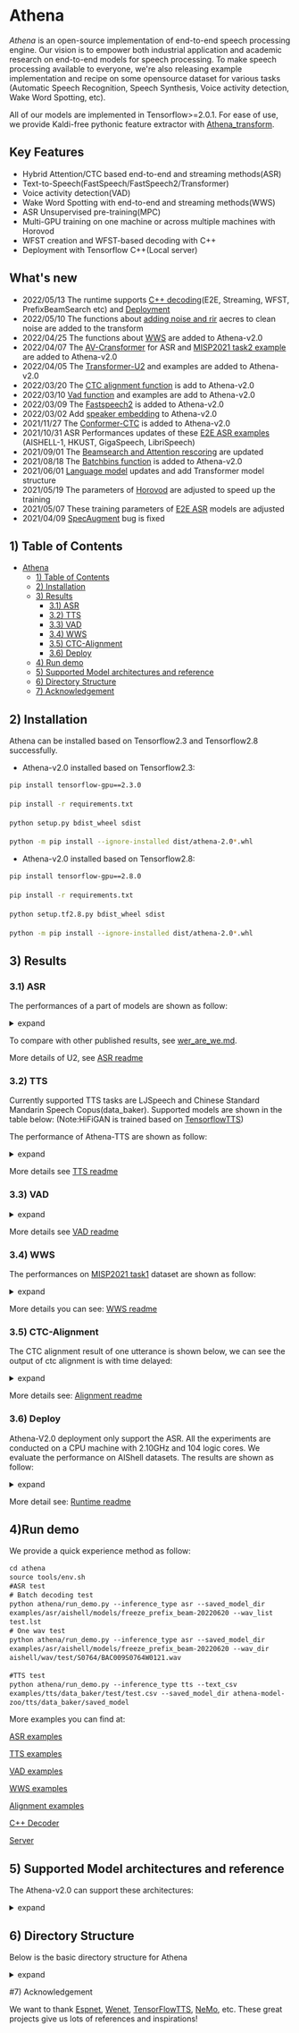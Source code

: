 # Athena

*Athena* is an open-source implementation of end-to-end speech processing engine. Our vision is to empower both industrial application and academic research on end-to-end models for speech processing. To make speech processing available to everyone, we're also releasing example implementation and recipe on some opensource dataset for various tasks (Automatic Speech Recognition, Speech Synthesis, Voice activity detection, Wake Word Spotting, etc).

All of our models are implemented in Tensorflow>=2.0.1. For ease of use, we provide Kaldi-free pythonic feature extractor with [Athena_transform](https://github.com/athena-team/athena-transform).


## Key Features

- Hybrid Attention/CTC based end-to-end and streaming methods(ASR)
- Text-to-Speech(FastSpeech/FastSpeech2/Transformer)
- Voice activity detection(VAD)  
- Wake Word Spotting with end-to-end and streaming methods(WWS)
- ASR Unsupervised pre-training(MPC)
- Multi-GPU training on one machine or across multiple machines with Horovod
- WFST creation and WFST-based decoding with C++
- Deployment with Tensorflow C++(Local server)

## What's new
- 2022/05/13 The runtime supports [C++ decoding](runtime/core)(E2E, Streaming, WFST, PrefixBeamSearch etc) and [Deployment](runtime/server)
- 2022/05/10 The functions about [adding noise and rir](athena/transform/feats/add_rir_noise_aecres_test.py) aecres to clean noise are added to the transform
- 2022/04/25 The functions about [WWS](athena/models/kws) are added to Athena-v2.0
- 2022/04/07 The [AV-Cransformer](athena/models/asr/av_conformer.py) for ASR and [MISP2021 task2 example](examples/asr/misp) are added to Athena-v2.0
- 2022/04/05 The [Transformer-U2](athena/models/asr/speech_u2.py) and examples are added to Athena-v2.0
- 2022/03/20 The [CTC alignment function](examples/align) is add to Athena-v2.0
- 2022/03/10 [Vad function](athena/models/vad) and examples are add to Athena-v2.0
- 2022/03/09 The [Fastspeech2](athena/models/tts/fastspeech2.py) is added to Athena-v2.0
- 2022/03/02 Add [speaker embedding](athena/models/tts/fastspeech.py) to Athena-v2.0
- 2021/11/27 The [Conformer-CTC](athena/models/asr/speech_conformer_ctc.py) is added to Athena-v2.0
- 2021/10/31 ASR Performances updates of these [E2E ASR examples](examples/asr) (AISHELL-1, HKUST, GigaSpeech, LibriSpeech) 
- 2021/09/01 The [Beamsearch and Attention rescoring](athena/models/asr/mtl_seq2seq.py) are updated
- 2021/08/18 The [Batchbins function](athena/data/datasets/asr/speech_recognition_batch_bins.py) is added to Athena-v2.0
- 2021/06/01 [Language model](athena/models/lm) updates and add Transformer model structure
- 2021/05/19 The parameters of [Horovod](https://github.com/horovod/horovod.git) are adjusted to speed up the training
- 2021/05/07 These training parameters of [E2E ASR](athena/models/asr/) models are adjusted
- 2021/04/09 [SpecAugment](athena/data/datasets/preprocess.py) bug is fixed

## 1) Table of Contents

- [Athena](#athena)
  - [1) Table of Contents](#1-table-of-contents)
  - [2) Installation ](#3-installation)
  - [3) Results](#3-results)
    - [3.1) ASR](#31-asr)
    - [3.2) TTS](#32-tts)
    - [3.3) VAD](#33-vad)
    - [3.4) WWS](#34-wws)
    - [3.5) CTC-Alignment](#35-ctc-alignment)
    - [3.6) Deploy](#36-deploy)
  - [4) Run demo ](#3-rundemo)
  - [5) Supported Model architectures and reference](#5-supported-model-architectures-and-reference)  
  - [6) Directory Structure](#6-directory-structure)
  - [7) Acknowledgement](#7-acknowledgement)

## 2) Installation
Athena can be installed based on Tensorflow2.3 and Tensorflow2.8 successfully.
- Athena-v2.0 installed based on Tensorflow2.3:
```bash
pip install tensorflow-gpu==2.3.0

pip install -r requirements.txt

python setup.py bdist_wheel sdist

python -m pip install --ignore-installed dist/athena-2.0*.whl
```
- Athena-v2.0 installed based on Tensorflow2.8:

```bash
pip install tensorflow-gpu==2.8.0

pip install -r requirements.txt

python setup.tf2.8.py bdist_wheel sdist

python -m pip install --ignore-installed dist/athena-2.0*.whl
```

## 3) Results

### 3.1) ASR

The performances of a part of models are shown as follow:

<details><summary>expand</summary><div>


|       Model       |  LM | HKUST | [AISHELL1 Dataset](http://www.openslr.org/33/) |      | [LibriSpeech Dataset](http://www.openslr.org/12/)  |            |             |             | [Giga](https://github.com/SpeechColab/GigaSpeech/) |       |  [MISP](https://mispchallenge.github.io/task2_data.html) | Model link |
|:-----------------:|:---:|:-----:|:--------:|:----:|:-----------:|:----------:|:-----------:|:-----------:|:----:|:-----:|:-----:|------------|
|                   |     |  CER% |   CER%   |      |     WER%    |            |             |             | WER% |       |  CER% |            |
|                   |     |  dev  |    dev   | test |  dev _clean | dev _other | test_ clean | test_ other |  dev |  test |   -   |            |
|    transformer    |  w  | 21.64 |     -    | 5.13 |      -      |      -     |      -      |      -      |   -  | 11.70 |   -   |            |
|                   | w/o | 21.87 |     -    | 5.22 |     3.84    |      -     |     3.96    |     9.70    |   -  |   -   |   -   |            |
|   transformer-u2  |  w  |   -   |     -    |   -  |      -      |      -     |      -      |      -      |   -  |   -   |   -   |            |
|                   | w/o |   -   |     -    | 6.38 |      -      |      -     |      -      |      -      |   -  |   -   |   -   |            |
| conformer |  w  | 21.33 |     -    | 4.95 |      -      |      -     |      -      |      -      |   -  |   -   | 50.50 |            |
|                   | w/o | 21.59 |     -    | 5.04 |      -      |      -     |      -      |      -      |   -  |   -   |   -   |            |
|    conformer-u2   |  w  |   -   |     -    |   -  |      -      |      -     |      -      |      -      |   -  |   -   |   -   |            |
|                   | w/o |   -   |     -    | 6.29 |      -      |      -     |      -      |      -      |   -  |   -   |   -   |            |
|   conformer-CTC   |  w  |   -   |     -    |   -  |      -      |      -     |      -      |      -      |   -  |   -   |   -   |            |
|                   | w/o |   -   |     -    | 6.60 |      -      |      -     |      -      |      -      |   -  |   -   |   -   |            |

</div></details>

To compare with other published results, see [wer_are_we.md](docs/tutorials/wer_are_we.md).

More details of U2, see [ASR readme](examples/asr/README.md)  


### 3.2) TTS
Currently supported TTS tasks are LJSpeech and Chinese Standard Mandarin Speech Copus(data_baker). Supported models are shown in the table below:
(Note:HiFiGAN is trained based on [TensorflowTTS](https://github.com/TensorSpeech/TensorFlowTTS))

The performance of Athena-TTS are shown as follow:

<details><summary>expand</summary><div>

Traing Data | Acoustic Model | Vocoder |  Audio Demo
:---------: |:-------------: | :-------------:| :------------:
data_baker  |Tacotron2       | GL             |  [audio_demo](examples/tts/data_baker/audio_demo/)
data_baker  |Transformer_tts | GL             |  [audio_demo](examples/tts/data_baker/audio_demo/)
data_baker  |Fastspeech      | GL             |  [audio_demo](examples/tts/data_baker/audio_demo/)
data_baker  |Fastspeech2     | GL             |  [audio_demo](examples/tts/data_baker/audio_demo/)
data_baker  |Fastspeech2     | HiFiGAN        |  [audio_demo](examples/tts/data_baker/audio_demo/)
ljspeech    |Tacotron2       | GL             |  [audio_demo](examples/tts/ljspeech/audio_demo/)

</div></details>

More details see [TTS readme](examples/tts/README.md)

### 3.3) VAD

<details><summary>expand</summary><div>

Task | Model Name |      Training Data      | Input Segment | Frame Error Rate 
:-----------: | :------: | :------------: | :-----: | :----------:
VAD  | DNN | Google Speech Commands Dataset V2 | 0.21s | 8.49% 
VAD  | MarbleNet | Google Speech Commands Dataset V2 | 0.63s | 2.50%

</div></details>

More details see [VAD readme](examples/vad/README.md)

### 3.4) WWS

The performances on [MISP2021 task1](https://mispchallenge.github.io/task1_data.html) dataset are shown as follow:

<details><summary>expand</summary><div>

|  WWS Type |      Model     |         Model Detail        |         Data         |   Loss   |  Dev  |  Eval |
|:---------:|:--------------:|:---------------------------:|:--------------------:|:--------:|:-----:|:-----:|
| Streaming |     CNN-DNN    |        2 Conv+3 Dense       |   60h pos+200h neg   |    CE    | 0.314 |   /   |
|    E2E    |      CRNN      |        2 Conv+2 biGRU       |   60h pos+200h neg   |    CE    | 0.209 |   /   |
|    E2E    |      CRNN      |        Conv+5 biLSTM        |   60h pos+200h neg   |    CE    | 0.186 |   /   |
|    E2E    |      CRNN      |        Conv+5 biLSTM        |   170h pos+530h neg  |    CE    | 0.178 |   /   |
|    E2E    |  A-Transformer |   Conv+4 encoders+1 Dense   |   170h pos+530h neg  | CE&Focal | 0.109 | 0.106 |
|    E2E    |   A-Conformer  |   Conv+4 encoders+1 Dense   |   170h pos+530h neg  | CE&Focal | 0.105 | 0.116 |
|    E2E    | AV-Transformer | 2 Conv+4 AV-encoders+1Dense | A(170h pos+530h neg)+V(Far 124h)  |    CE        | 0.132 |   /   |

</div></details>

More details you can see: [WWS readme](examples/kws/README.md)
### 3.5) CTC-Alignment
The CTC alignment result of one utterance is shown below, we can see the output of ctc alignment is with time delayed:

<details><summary>expand</summary><div>

<div align="left"><img src="examples/align/ctc_alignment_demo.png" width="550"/></div>

</div></details>

More details see: [Alignment readme](examples/align/README.md)
### 3.6) Deploy

Athena-V2.0 deployment only support the ASR. All the experiments are conducted on a CPU machine with 2.10GHz and 104 logic cores. We evaluate the performance on AIShell datasets. The results are shown as follow:

<details><summary>expand</summary><div>

| Logic Core | Decoder Type          | Beamsize | RTF     | Character Accuracy |
|------------|-----------------------|----------|---------|--------------------|
| 1          | BeamSearch            | 1        | 0.0881  | 92.65%             |
|            |                       | 10       | 0.2534  | 93.07%             |
|            |                       | 20       | 0.4537  | 93.06%             |
| 10         |                       | 1        | 0.04792 | 92.65%             |
|            |                       | 10       | 0.1135  | 93.07%             |
|            |                       | 20       | 0.1746  | 93.06%             |
| 1          | CTC Prefix BeamSearch | 1        | 0.09822 | 93.60%             |
|            |                       | 10       | 0.5265  | 93.60%             |
|            |                       | 20       | 1.026   | 93.60%             |
| 10         |                       | 1        | 0.07508 | 93.60%             |
|            |                       | 10       | 0.5056  | 93.60%             |
|            |                       | 20       | 1.011   | 93.60%             |

</div></details>

More detail see: [Runtime readme](runtime/core/README.md)

## 4)Run demo
We provide a quick experience method as follow:
```shell
cd athena
source tools/env.sh
#ASR test
# Batch decoding test
python athena/run_demo.py --inference_type asr --saved_model_dir examples/asr/aishell/models/freeze_prefix_beam-20220620 --wav_list test.lst
# One wav test
python athena/run_demo.py --inference_type asr --saved_model_dir examples/asr/aishell/models/freeze_prefix_beam-20220620 --wav_dir aishell/wav/test/S0764/BAC009S0764W0121.wav

#TTS test
python athena/run_demo.py --inference_type tts --text_csv examples/tts/data_baker/test/test.csv --saved_model_dir athena-model-zoo/tts/data_baker/saved_model  
```
More examples you can find at:

[ASR examples](examples/asr)

[TTS examples](examples/tts)

[VAD examples](examples/vad)

[WWS examples](examples/kws)

[Alignment examples](examples/align)

[C++ Decoder](runtime/core)

[Server](/runtime/server)

## 5) Supported Model architectures and reference

The Athena-v2.0 can support these architectures:

<details><summary>expand</summary><div>

| Model Name                                               | Task | Referenced Papers                                                                                                                                                                                                                                                  |
|----------------------------------------------------------|------|-------------------------------------------------------------------------------------------------------------------------------------------------------------------------------------------------------------------------------------------------------------------|
| Transformer                                              | ASR  | Dong L, Xu S, Xu B. Speech-transformer: a no-recurrence sequence-to-sequence model for speech recognition[C]//2018 IEEE International Conference on Acoustics, Speech and Signal Processing (ICASSP). IEEE, 2018: 5884-5888.                                                                                                                                     |
| Conformer                                                | ASR  |  Gulati A, Qin J, Chiu C C, et al. Conformer: Convolution-augmented transformer for speech recognition[J]. arXiv preprint arXiv:2005.08100, 2020.                                                                                                                 |
| Transformer-U2                                           | ASR  | Yao Z, Wu D, Wang X, et al. Wenet: Production oriented streaming and non-streaming end-to-end speech recognition toolkit[J]. arXiv preprint arXiv:2102.01547, 2021.                                                                                               |
| Conformer-U2                                             | ASR  | Yao Z, Wu D, Wang X, et al. Wenet: Production oriented streaming and non-streaming end-to-end speech recognition toolkit[J]. arXiv preprint arXiv:2102.01547, 2021.                                                                                               |
| AV_Transformer                                           | ASR  |                                                                                                                                                                                                                                                                   |
| AV_Conformer                                             | ASR  |                                                                                                                                                                                                                                                                   |
| Fastspeech                                               | TTS  | Ren Y, Ruan Y, Tan X, et al. Fastspeech: Fast, robust and controllable text to speech[J]. Advances in Neural Information Processing Systems, 2019, 32.                                                                                                            |
| Fastspeech2                                              | TTS  | Ren Y, Hu C, Tan X, et al. Fastspeech 2: Fast and high-quality end-to-end text to speech[J]. arXiv preprint arXiv:2006.04558, 2020.                                                                                                                               |
| Tacotron2                                                | TTS  | Shen J, Pang R, Weiss R J, et al. Natural tts synthesis by conditioning wavenet on mel spectrogram predictions[C]//2018 IEEE international conference on acoustics, speech and signal processing (ICASSP). IEEE, 2018: 4779-4783.                                 |
| TTS_Transfprmer                                          | TTS  | Li N, Liu S, Liu Y, et al. Neural speech synthesis with transformer network[C]//Proceedings of the AAAI Conference on Artificial Intelligence. 2019, 33(01): 6706-6713.                                                                                           |
| Marblenet                                                | VAD  | Jia F, Majumdar S, Ginsburg B. Marblenet: Deep 1d time-channel separable convolutional neural network for voice activity detection[C]//ICASSP 2021-2021 IEEE International Conference on Acoustics, Speech and Signal Processing (ICASSP). IEEE, 2021: 6818-6822. |
| DNN                                                     | VAD  |   Tashev I, Mirsamadi S. DNN-based causal voice activity detector[C]//Information Theory and Applications Workshop. 2016.                                                                                                                                                                                                                                                                |
| CNN-DNN, CRNN, A-Transformer, A-Conformer, AV-Transformer | WWS  | Xu Y, Sun J, Han Y, et al. Audio-Visual Wake Word Spotting System for MISP Challenge 2021[C]//ICASSP 2022-2022 IEEE International Conference on Acoustics, Speech and Signal Processing (ICASSP). IEEE, 2022: 9246-9250.                                          |

</div></details>

## 6) Directory Structure

Below is the basic directory structure for Athena

<details><summary>expand</summary><div>

```bash
|-- Athena
|   |-- data  # - root directory for input-related operations
|   |   |-- datasets  # custom datasets for ASR, TTS and pre-training
|   |-- layers  # some layers
|   |-- models  # some models
|   |-- tools # contains various tools, e.g. decoding tools
|   |-- transform # custom featureizer based on C++
|   |   |-- feats
|   |   |   |-- ops # c++ code on tensorflow ops
|   |-- utils # utils, e.g. checkpoit, learning_rate, metric, etc
|-- docker
|-- docs  # docs
|-- examples  # example scripts for ASR, TTS, etc
|   |-- asr  # each subdirectory contains a data preparation scripts and a run script for the task
|   |   |-- aishell
|   |   |-- hkust
|   |   |-- librispeech
|   |   |-- gigaspeech
|   |   |-- misp
|   |-- kws ## Word wake spotting
|   |   |-- misp
|   |   |-- xtxt
|   |   |-- yesno
|   |-- tts ## TTS examples
|   |   |-- data_baker
|   |   |-- ljspeech
|   |-- vad #VAD example
|       |--google_dataset_v2
|-- tools  # need to source env.sh before training
```
</div></details>

#7) Acknowledgement

We want to thank [Espnet](https://github.com/espnet/espnet), [Wenet](https://github.com/wenet-e2e/wenet), [TensorFlowTTS](https://github.com/TensorSpeech/TensorFlowTTS/), [NeMo](https://github.com/NVIDIA/NeMo), etc. These great projects give us lots of references and inspirations!